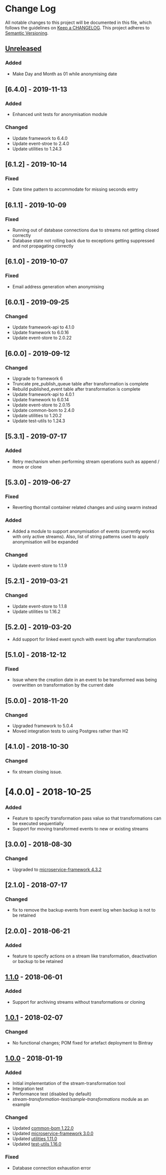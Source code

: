 # Change Log
All notable changes to this project will be documented in this file, which follows the guidelines
on [Keep a CHANGELOG](http://keepachangelog.com/). This project adheres to
[Semantic Versioning](http://semver.org/).

## [Unreleased]
### Added
- Make Day and Month as 01 while anonymising date

## [6.4.0] - 2019-11-13
### Added
- Enhanced unit tests for anonymisation module

### Changed
- Update framework to 6.4.0
- Update event-stroe to 2.4.0
- Update utilities to 1.24.3

## [6.1.2] - 2019-10-14
### Fixed
- Date time pattern to accommodate for missing seconds entry

## [6.1.1] - 2019-10-09
### Fixed
- Running out of database connections due to streams not getting closed correctly
- Database state not rolling back due to exceptions getting suppressed and not propagating correctly

## [6.1.0] - 2019-10-07
### Fixed
- Email address generation when anonymising

## [6.0.1] - 2019-09-25
### Changed
- Update framework-api to 4.1.0
- Update framework to 6.0.16
- Update event-store to 2.0.22

## [6.0.0] - 2019-09-12
### Changed
- Upgrade to framework 6
- Truncate pre_publish_queue table after transformation is complete
- Rebuild published_event table after transformation is complete
- Update framework-api to 4.0.1
- Update framework to 6.0.14
- Update event-store to 2.0.15
- Update common-bom to 2.4.0
- Update utilities to 1.20.2
- Update test-utils to 1.24.3

## [5.3.1] - 2019-07-17
### Added
- Retry mechanism when performing stream operations such as append / move or clone

## [5.3.0] - 2019-06-27
### Fixed
- Reverting thorntail container related changes and using swarm instead
### Added
- Added a module to support anonymisation of events (currently works with only active streams).  Also, list of string patterns used to apply anonymisation will be expanded

### Changed
- Update event-store to 1.1.9

## [5.2.1] - 2019-03-21
### Changed
- Update event-store to 1.1.8
- Update utilities to 1.16.2 

## [5.2.0] - 2019-03-20
- Add support for linked event synch with event log after transformation

## [5.1.0] - 2018-12-12

### Fixed
- Issue where the creation date in an event to be transformed was being overwritten on transformation by the current date  

## [5.0.0] - 2018-11-20

### Changed
- Upgraded framework to 5.0.4
- Moved integration tests to using Postgres rather than H2 

## [4.1.0] - 2018-10-30

### Changed
- fix stream closing issue. 

# [4.0.0] - 2018-10-25

### Added
- Feature to specify transformation pass value so that transformations can be executed sequentially
- Support for moving transformed events to new or existing streams

## [3.0.0] - 2018-08-30

### Changed
- Upgraded to [microservice-framework 4.3.2](https://github.com/CJSCommonPlatform/microservice_framework/releases/tag/release-4.3.2)

## [2.1.0] - 2018-07-17

### Changed
- fix to remove the backup events from event log when backup is not to be retained

## [2.0.0] - 2018-06-21

### Added
- feature to specify actions on a stream like transformation, deactivation or backup to be retained

## [1.1.0] - 2018-06-01

### Added
- Support for archiving streams without transformations or cloning

## [1.0.1] - 2018-02-07

### Changed
- No functional changes; POM fixed for artefact deployment to Bintray

## [1.0.0] - 2018-01-19

### Added
- Initial implementation of the stream-transformation tool
- Integration test
- Performance test (disabled by default)
- _stream-transformation-test/sample-transformations_ module as an example

### Changed
- Updated [common-bom 1.22.0](https://github.com/CJSCommonPlatform/maven-common-bom) 
- Updated [microservice-framework 3.0.0](https://github.com/CJSCommonPlatform/microservice_framework) 
- Updated [utilities 1.11.0](https://github.com/CJSCommonPlatform/utilities) 
- Updated [test-utils 1.16.0](https://github.com/CJSCommonPlatform/test-utils) 

### Fixed
- Database connection exhaustion error

[Unreleased]: https://github.com/CJSCommonPlatform/stream-transformation-tool/compare/release-1.1.0...HEAD
[1.1.0]: https://github.com/CJSCommonPlatform/istream-transformation-tool/compare/release-1.0.1...release-1.1.0
[1.0.1]: https://github.com/CJSCommonPlatform/stream-transformation-tool/compare/release-1.0.0...release-1.0.1
[1.0.0]: https://github.com/CJSCommonPlatform/stream-transformation-tool/commits/release-1.0.0
